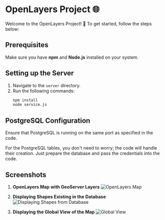 # OpenLayers Project 🌐

Welcome to the OpenLayers Project! 🚀 To get started, follow the steps below:

## Prerequisites
Make sure you have **npm** and **Node.js** installed on your system.

## Setting up the Server
1. Navigate to the `server` directory.
2. Run the following commands:
   ```bash
   npm install
   node service.js
## PostgreSQL Configuration
Ensure that PostgreSQL is running on the same port as specified in the code.

For the PostgreSQL tables, you don't need to worry; the code will handle their creation. Just prepare the database and pass the credentials into the code.

## Screenshots

1. **OpenLayers Map with GeoServer Layers**
   ![OpenLayers Map](screenShots/ol-map.png)

2. **Displaying Shapes Existing in the Database**
   ![Displaying Shapes from Database](screenShots/displaying-shapes-from-db.png)

3. **Displaying the Global View of the Map**
   ![Global View](screenShots/global-view.png)
